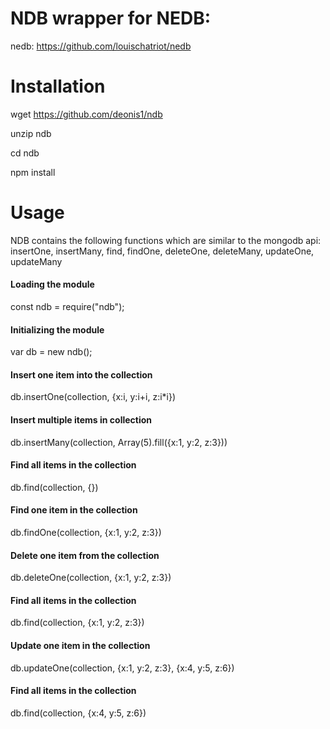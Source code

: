 
# NDB wrapper for NEDB: 
nedb: https://github.com/louischatriot/nedb



# Installation 

wget https://github.com/deonis1/ndb 

unzip ndb

cd ndb

npm install

# Usage 

NDB contains the following functions which are similar to the mongodb api:
insertOne, insertMany, find, findOne, deleteOne, deleteMany, updateOne, updateMany

#### Loading the module
const ndb = require("ndb");
#### Initializing the module
var db = new ndb();

#### Insert one item into the collection
db.insertOne(collection, {x:i, y:i+i, z:i*i})
#### Insert multiple items in collection
db.insertMany(collection,  Array(5).fill({x:1, y:2, z:3}))
#### Find all items in the collection
db.find(collection, {})
#### Find one item in the collection
db.findOne(collection, {x:1, y:2, z:3})
#### Delete one item from the collection
db.deleteOne(collection, {x:1, y:2, z:3})
#### Find all items in the collection
db.find(collection, {x:1, y:2, z:3})
#### Update one item in the collection
db.updateOne(collection, {x:1, y:2, z:3}, {x:4, y:5, z:6})
#### Find all items in the collection
db.find(collection, {x:4, y:5, z:6})